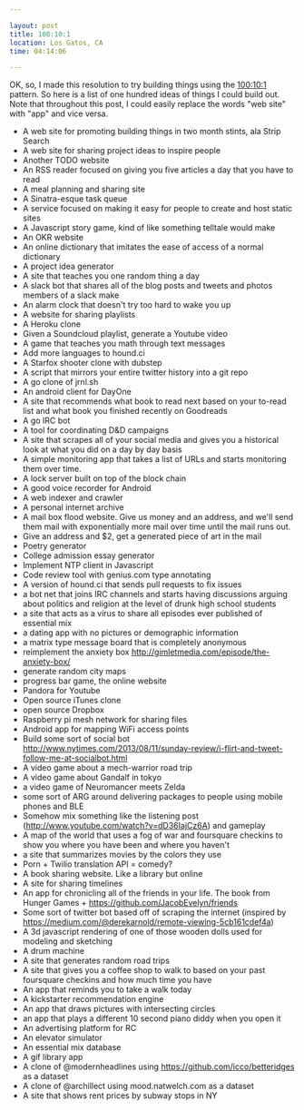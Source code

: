 ```yaml
---

layout: post
title: 100:10:1
location: Los Gatos, CA
time: 04:14:06

---
```


OK, so, I made this resolution to try building things using the [100:10:1](http://blog.fogus.me/2015/11/04/the-100101-method-my-approach-to-open-source/) pattern. So here is a list of one hundred ideas of things I could build out. Note that throughout this post, I could easily replace the words "web site" with "app" and vice versa.

 * A web site for promoting building things in two month stints, ala Strip Search
 * A web site for sharing project ideas to inspire people
 * Another TODO website
 * An RSS reader focused on giving you five articles a day that you have to read
 * A meal planning and sharing site
 * A Sinatra-esque task queue
 * A service focused on making it easy for people to create and host static sites
 * A Javascript story game, kind of like something telltale would make
 * An OKR website
 * An online dictionary that imitates the ease of access of a normal dictionary
 * A project idea generator
 * A site that teaches you one random thing a day
 * A slack bot that shares all of the blog posts and tweets and photos members of a slack make
 * An alarm clock that doesn't try too hard to wake you up
 * A website for sharing playlists
 * A Heroku clone
 * Given a Soundcloud playlist, generate a Youtube video
 * A game that teaches you math through text messages
 * Add more languages to hound.ci
 * A Starfox shooter clone with dubstep
 * A script that mirrors your entire twitter history into a git repo
 * A go clone of jrnl.sh
 * An android client for DayOne
 * A site that recommends what book to read next based on your to-read list and what book you finished recently on Goodreads
 * A go IRC bot
 * A tool for coordinating D&D campaigns
 * A site that scrapes all of your social media and gives you a historical look at what you did on a day by day basis
 * A simple monitoring app that takes a list of URLs and starts monitoring them over time.
 * A lock server built on top of the block chain
 * A good voice recorder for Android
 * A web indexer and crawler
 * A personal internet archive
 * A mail box flood website. Give us money and an address, and we'll send them mail with exponentially more mail over time until the mail runs out.
 * Give an address and $2, get a generated piece of art in the mail
 * Poetry generator
 * College admission essay generator
 * Implement NTP client in Javascript
 * Code review tool with genius.com type annotating
 * A version of hound.ci that sends pull requests to fix issues
 * a bot net that joins IRC channels and starts having discussions arguing about politics and religion at the level of drunk high school students
 * a site that acts as a virus to share all episodes ever published of essential mix
 * a dating app with no pictures or demographic information
 * a matrix type message board that is completely anonymous
 * reimplement the anxiety box http://gimletmedia.com/episode/the-anxiety-box/
 * generate random city maps
 * progress bar game, the online website
 * Pandora for Youtube
 * Open source iTunes clone
 * open source Dropbox
 * Raspberry pi mesh network for sharing files
 * Android app for mapping WiFi access points
 * Build some sort of social bot http://www.nytimes.com/2013/08/11/sunday-review/i-flirt-and-tweet-follow-me-at-socialbot.html
 * A video game about a mech-warrior road trip
 * A video game about Gandalf in tokyo
 * a video game of Neuromancer meets Zelda
 * some sort of ARG around delivering packages to people using mobile phones and BLE
 * Somehow mix something like the listening post (http://www.youtube.com/watch?v=dD36IajCz6A) and gameplay
 * A map of the world that uses a fog of war and foursquare checkins to show you where you have been and where you haven't 
 * a site that summarizes movies by the colors they use
 * Porn + Twilio translation API = comedy?
 * A book sharing website. Like a library but online
 * A site for sharing timelines
 * An app for chronicling all of the friends in your life. The book from Hunger Games + https://github.com/JacobEvelyn/friends
 * Some sort of twitter bot based off of scraping the internet (inspired by https://medium.com/@derekarnold/remote-viewing-5cb161cdef4a)
 * A 3d javascript rendering of one of those wooden dolls used for modeling and sketching
 * A drum machine
 * A site that generates random road trips
 * A site that gives you a coffee shop to walk to based on your past foursquare checkins and how much time you have
 * An app that reminds you to take a walk today
 * A kickstarter recommendation engine
 * An app that draws pictures with intersecting circles
 * an app that plays a different 10 second piano diddy when you open it
 * An advertising platform for RC
 * An elevator simulator
 * An essential mix database
 * A gif library app
 * A clone of @modernheadlines using https://github.com/icco/betteridges as a dataset
 * A clone of @archillect using mood.natwelch.com as a dataset
 * A site that shows rent prices by subway stops in NY
